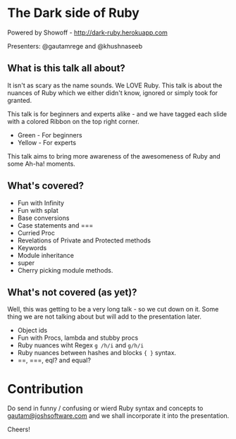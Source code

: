 # The Dark side of Ruby

Powered by Showoff - http://dark-ruby.herokuapp.com

Presenters: @gautamrege and @khushnaseeb

## What is this talk all about?

It isn't as scary as the name sounds. We LOVE Ruby. This talk is about the nuances of Ruby which we either didn't know, ignored or simply took for granted. 

This talk is for beginners and experts alike - and we have tagged each slide with a colored Ribbon on the top right corner.

* Green - For beginners
* Yellow - For experts

This talk aims to bring more awareness of the awesomeness of Ruby and some Ah-ha! moments.

## What's covered?

* Fun with Infinity
* Fun with splat 
* Base conversions
* Case statements and ===
* Curried Proc
* Revelations of Private and Protected methods
* Keywords 
* Module inheritance 
* super
* Cherry picking module methods.

## What's not covered (as yet)?

Well, this was getting to be a very long talk - so we cut down on it. Some thing we are not talking about but will add to the presentation later.

* Object ids
* Fun with Procs, lambda and stubby procs
* Ruby nuances wiht Regex `g /h/i` and `g/h/i`
* Ruby nuances between hashes and blocks `{ }` syntax.
* ==, ===, eql? and equal?

# Contribution

Do send in funny / confusing or wierd Ruby syntax and concepts to gautam@joshsoftware.com and we shall incorporate it into the presentation.

Cheers!
